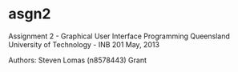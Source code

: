 asgn2
=====

Assignment 2 - Graphical User Interface Programming
Queensland University of Technology - INB 201
May, 2013

Authors:
Steven Lomas (n8578443)
Grant
